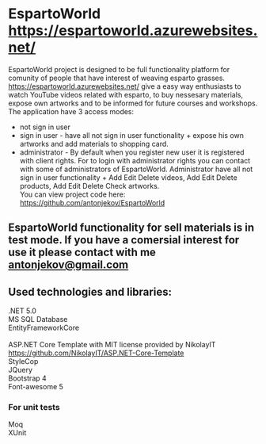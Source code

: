 # EspartoWorld https://espartoworld.azurewebsites.net/

EspartoWorld project is designed to be full functionality platform for comunity of people that have interest of weaving esparto grasses.<br />
https://espartoworld.azurewebsites.net/ give a easy way enthusiasts to watch YouTube videos related with esparto, to buy nessesary materials, expose own artworks and to be informed for future courses and workshops. 
The application have 3 access modes:<br />
- not sign in user <br />
- sign in user - have all not sign in user functionality + expose his own artworks and add materials to shopping card.<br />
- administrator - By default when you register new user it is registered with client rights. For to login with administrator rights you can contact with some of administrators of EspartoWorld. Administrator have all not sign in user functionality + Add Edit Delete videos, Add Edit Delete products, Add Edit Delete Check artworks.<br />
You can view project code here: https://github.com/antonjekov/EspartoWorld

## EspartoWorld functionality for sell materials is in test mode. If you have a comersial interest for use it please contact with me antonjekov@gmail.com

## Used technologies and libraries:

.NET 5.0<br />
MS SQL Database<br />
EntityFrameworkCore<br />  
ASP.NET Core Template with MIT license provided by NikolayIT https://github.com/NikolayIT/ASP.NET-Core-Template<br />
StyleCop<br />
JQuery<br />
Bootstrap 4<br />
Font-awesome 5<br />

### For unit tests
Moq<br />
XUnit<br />



